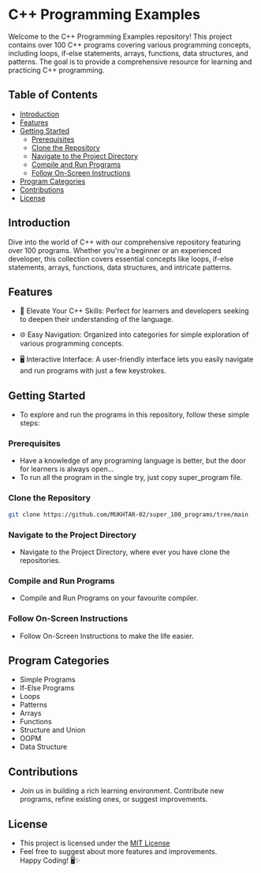 # C++ Programming Examples

Welcome to the C++ Programming Examples repository! This project contains over 100 C++ programs covering various programming concepts, including loops, if-else statements, arrays, functions, data structures, and patterns. The goal is to provide a comprehensive resource for learning and practicing C++ programming.

## Table of Contents

- [Introduction](#introduction)
- [Features](#features)
- [Getting Started](#getting-started)
  - [Prerequisites](#prerequisites)
  - [Clone the Repository](#clone-the-repository)
  - [Navigate to the Project Directory](#navigate-to-the-project-directory)
  - [Compile and Run Programs](#compile-and-run-programs)
  - [Follow On-Screen Instructions](#follow-on-screen-instructions)
- [Program Categories](#program-categories)
- [Contributions](#contributions)
- [License](#license)

## Introduction
Dive into the world of C++ with our comprehensive repository featuring over 100 programs. Whether you're a beginner or an experienced developer, this collection covers essential concepts like loops, if-else statements, arrays, functions, data structures, and intricate patterns.

## Features
- 🚀 Elevate Your C++ Skills: Perfect for learners and developers seeking to deepen their understanding of the language.

- 🌐 Easy Navigation: Organized into categories for simple exploration of various programming concepts.

- 🖥️ Interactive Interface: A user-friendly interface lets you easily navigate and run programs with just a few keystrokes.

## Getting Started

- To explore and run the programs in this repository, follow these simple steps:

### Prerequisites
- Have a knowledge of any programing language is better, but the door for learners is always open...
- To run all the program in the single try, just copy super_program file.

### Clone the Repository
```bash 
git clone https://github.com/MUKHTAR-02/super_100_programs/tree/main
````
### Navigate to the Project Directory
- Navigate to the Project Directory, where ever you have clone the repositories.

### Compile and Run Programs
- Compile and Run Programs on your favourite compiler.

### Follow On-Screen Instructions
- Follow On-Screen Instructions to make the life easier.

## Program Categories
  - Simple Programs
  - If-Else Programs
  - Loops
  - Patterns
  - Arrays
  - Functions
  - Structure and Union
  - OOPM
  - Data Structure

## Contributions
- Join us in building a rich learning environment. Contribute new programs, refine existing ones, or suggest improvements.

## License

- This project is licensed under the <a href = "LICENSE"> MIT License</a>
- Feel free to suggest about more features and improvements. </br>
  Happy Coding! 🖥️✨
